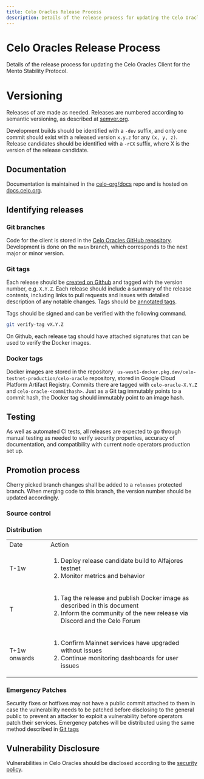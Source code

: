 ```yaml
---
title: Celo Oracles Release Process
description: Details of the release process for updating the Celo Oracles for the Mento Stability Protocol
---
```


# Celo Oracles Release Process

Details of the release process for updating the Celo Oracles Client for the Mento Stability Protocol.

# Versioning

Releases of are made as needed. Releases are numbered according to semantic versioning, as described at [semver.org](https://semver.org).

Development builds should be identified with a `-dev` suffix, and only one commit should exist with a released version `x.y.z` for any `(x, y, z)`. Release candidates should be identified with a `-rCX` suffix, where X is the version of the release candidate.

## Documentation

Documentation is maintained in the [celo-org/docs](https://github.com/celo-org/docs) repo and is hosted on [docs.celo.org](/).

## Identifying releases

### Git branches

Code for the client is stored in the [Celo Oracles GitHub repository](https://github.com/celo-org/celo-oracle). Development is done on the `main` branch, which corresponds to the next major or minor version.

### Git tags

Each release should be [created on Github](https://github.com/celo-org/celo-oracle/releases) and tagged with the version number, e.g. `X.Y.Z`. Each release should include a summary of the release contents, including links to pull requests and issues with detailed description of any notable changes. Tags should be [annotated tags](https://git-scm.com/book/en/v2/Git-Basics-Tagging#_annotated_tags).

Tags should be signed and can be verified with the following command.

```bash
git verify-tag vX.Y.Z
```

On Github, each release tag should have attached signatures that can be used to verify the Docker images.

### Docker tags

Docker images are stored in the repository ` us-west1-docker.pkg.dev/celo-testnet-production/celo-oracle` repository, stored in Google Cloud Platform Artifact Registry. Commits there are tagged with `celo-oracle-X.Y.Z` and `celo-oracle-<commithash>`. Just as a Git tag immutably points to a commit hash, the Docker tag should immutably point to an image hash.

## Testing

As well as automated CI tests, all releases are expected to go through manual testing as needed to verify security properties, accuracy of documentation, and compatibility with current node operators production set up.

## Promotion process

Cherry picked branch changes shall be added to a `releases` protected branch. When merging code to this branch, the version number should be updated accordingly.

### Source control

### Distribution

<table>
  <tr>
    <td>Date</td>
    <td>Action</td>
  </tr>
  <tr>
    <td>T-1w</td>
    <td>
      <ol>
        <li>Deploy release candidate build to Alfajores testnet</li>
        <li>Monitor metrics and behavior</li>
      </ol>
    </td>
  </tr>  
  <tr>
    <td>T</td>
    <td>
      <ol>
        <li>Tag the release and publish Docker image as described in this document</li>
        <li>Inform the community of the new release via Discord and the Celo Forum</li>
      </ol>
    </td>
  </tr>
  <tr>
    <td>T+1w onwards</td>
    <td>
      <ol>
        <li>Confirm Mainnet services have upgraded without issues</li>
        <li>Continue monitoring dashboards for user issues</li>
      </ol>
    </td>
  </tr>
</table>

### Emergency Patches

Security fixes or hotfixes may not have a public commit attached to them in case the vulnerability needs to be patched before disclosing to the general public to prevent an attacker to exploit a vulnerability before operators patch their services. Emergency patches will be distributed using the same method described in [Git tags](#git-tags)

## Vulnerability Disclosure

Vulnerabilities in Celo Oracles should be disclosed according to the [security policy](https://github.com/celo-org/celo-monorepo/blob/master/SECURITY.md).
